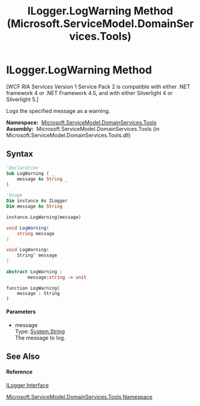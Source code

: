 ﻿---
title: ILogger.LogWarning Method  (Microsoft.ServiceModel.DomainServices.Tools)
TOCTitle: LogWarning Method
ms:assetid: M:Microsoft.ServiceModel.DomainServices.Tools.ILogger.LogWarning(System.String)
ms:mtpsurl: https://msdn.microsoft.com/en-us/library/microsoft.servicemodel.domainservices.tools.ilogger.logwarning(v=VS.91)
ms:contentKeyID: 32336249
ms.date: 01/27/2012
mtps_version: v=VS.91
f1_keywords:
- Microsoft.ServiceModel.DomainServices.Tools.ILogger.LogWarning
dev_langs:
- CSharp
- JScript
- VB
- FSharp
- c++
api_location:
- microsoft.servicemodel.domainservices.tools.dll
api_name:
- Microsoft.ServiceModel.DomainServices.Tools.ILogger.LogWarning
api_type:
- Managed
topic_type:
- apiref
- kbSyntax
product_family_name: VS
ROBOTS: INDEX,FOLLOW
---

# ILogger.LogWarning Method

\[WCF RIA Services Version 1 Service Pack 2 is compatible with either .NET framework 4 or .NET Framework 4.5, and with either Silverlight 4 or Silverlight 5.\]

Logs the specified message as a warning.

**Namespace:**  [Microsoft.ServiceModel.DomainServices.Tools](gg153739\(v=vs.91\).md)  
**Assembly:**  Microsoft.ServiceModel.DomainServices.Tools (in Microsoft.ServiceModel.DomainServices.Tools.dll)

## Syntax

``` vb
'Declaration
Sub LogWarning ( _
    message As String _
)
```

``` vb
'Usage
Dim instance As ILogger
Dim message As String

instance.LogWarning(message)
```

``` csharp
void LogWarning(
    string message
)
```

``` c++
void LogWarning(
    String^ message
)
```

``` fsharp
abstract LogWarning : 
        message:string -> unit 
```

``` jscript
function LogWarning(
    message : String
)
```

#### Parameters

  - message  
    Type: [System.String](https://msdn.microsoft.com/en-us/library/s1wwdcbf)  
    The message to log.  

## See Also

#### Reference

[ILogger Interface](gg153832\(v=vs.91\).md)

[Microsoft.ServiceModel.DomainServices.Tools Namespace](gg153739\(v=vs.91\).md)

